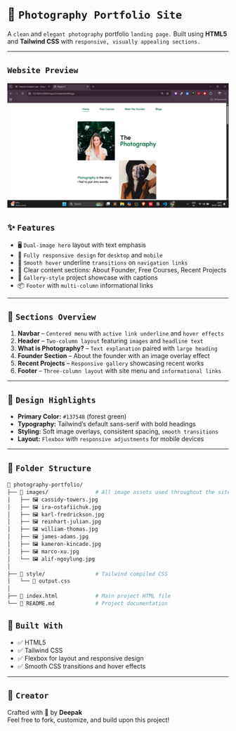 # 📸 `Photography Portfolio Site`

A `clean` and `elegant photography` portfolio `landing page.`
Built using **HTML5** and **Tailwind CSS** with `responsive, visually appealing sections.`

---

## `Website Preview`

![Preview](./twCssProj3.png)

## ✨ `Features`

- 🖥️ `Dual-image hero` layout with text emphasis
- 📱 `Fully responsive design` for `desktop` and `mobile`
- 🌈 `Smooth hover` underline `transitions` on `navigation links`
- 🧠 Clear content sections: About Founder, Free Courses, Recent Projects
- 🎯 `Gallery-style` project showcase with captions
- 📦 `Footer` with `multi-column` informational links

---

## 📌 `Sections Overview`

1. **Navbar** – `Centered menu` with `active link underline` and `hover effects`
2. **Header** – `Two-column layout` featuring `images` and `headline text`
3. **What is Photography?** – `Text explanation` paired with `large heading`
4. **Founder Section** – About the founder with an image overlay effect
5. **Recent Projects** – `Responsive gallery` showcasing recent works
6. **Footer** – `Three-column layout` with site menu and `informational links`

---

## 🎨 `Design Highlights`

- **Primary Color:** `#137548` (forest green)
- **Typography:** Tailwind’s default sans-serif with bold headings
- **Styling:** Soft image overlays, consistent spacing, `smooth transitions`
- **Layout:** `Flexbox` with `responsive adjustments` for mobile devices

---

## 📁 `Folder Structure`

```bash
📁 photography-portfolio/
├── 📁 images/               # All image assets used throughout the site
│   ├── 🖼️ cassidy-towers.jpg
│   ├── 🖼️ ira-ostafiichuk.jpg
│   ├── 🖼️ karl-fredrickson.jpg
│   ├── 🖼️ reinhart-julian.jpg
│   ├── 🖼️ william-thomas.jpg
│   ├── 🖼️ james-adams.jpg
│   ├── 🖼️ kameron-kincade.jpg
│   ├── 🖼️ marco-xu.jpg
│   └── 🖼️ alif-ngoylung.jpg
│
├── 📁 style/                # Tailwind compiled CSS
│   └── 🎨 output.css
│
├── 📄 index.html            # Main project HTML file
└── 📄 README.md             # Project documentation


```

## 🧱 `Built With`

- ✅ HTML5
- ✅ Tailwind CSS
- ✅ Flexbox for layout and responsive design
- ✅ Smooth CSS transitions and hover effects

---

## 🙌 `Creator`

Crafted with 💙 by **Deepak**  
Feel free to fork, customize, and build upon this project!
